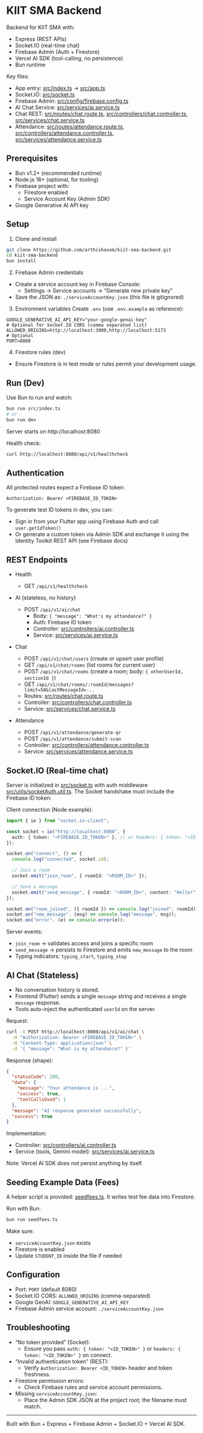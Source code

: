 # KIIT SMA Backend

Backend for KIIT SMA with:
- Express (REST APIs)
- Socket.IO (real-time chat)
- Firebase Admin (Auth + Firestore)
- Vercel AI SDK (tool-calling, no persistence)
- Bun runtime

Key files:
- App entry: [src/index.ts](src/index.ts) → [src/app.ts](src/app.ts)
- Socket.IO: [src/socket.ts](src/socket.ts)
- Firebase Admin: [src/config/firebase.config.ts](src/config/firebase.config.ts)
- AI Chat Service: [src/services/ai.service.ts](src/services/ai.service.ts)
- Chat REST: [src/routes/chat.route.ts](src/routes/chat.route.ts), [src/controllers/chat.controller.ts](src/controllers/chat.controller.ts), [src/services/chat.service.ts](src/services/chat.service.ts)
- Attendance: [src/routes/attendance.route.ts](src/routes/attendance.route.ts), [src/controllers/attendance.controller.ts](src/controllers/attendance.controller.ts), [src/services/attendance.service.ts](src/services/attendance.service.ts)

## Prerequisites

- Bun v1.2+ (recommended runtime)
- Node.js 18+ (optional, for tooling)
- Firebase project with:
  - Firestore enabled
  - Service Account Key (Admin SDK)
- Google Generative AI API key

## Setup

1) Clone and install
```bash
git clone https://github.com/arthishaxom/kiit-sma-backend.git
cd kiit-sma-backend
bun install
```

2) Firebase Admin credentials
- Create a service account key in Firebase Console:
  - Settings → Service accounts → “Generate new private key”
- Save the JSON as: `./serviceAccountKey.json` (this file is gitignored)

3) Environment variables
Create `.env` (use `.env.example` as reference):
```env
GOOGLE_GENERATIVE_AI_API_KEY="your-google-genai-key"
# Optional for Socket.IO CORS (comma separated list)
ALLOWED_ORIGINS=http://localhost:3000,http://localhost:5173
# Optional
PORT=8080
```

4) Firestore rules (dev)
- Ensure Firestore is in test mode or rules permit your development usage.

## Run (Dev)

Use Bun to run and watch:
```bash
bun run src/index.ts
# or
bun run dev
```

Server starts on http://localhost:8080

Health check:
```bash
curl http://localhost:8080/api/v1/healthcheck
```

## Authentication

All protected routes expect a Firebase ID token:
```
Authorization: Bearer <FIREBASE_ID_TOKEN>
```

To generate test ID tokens in dev, you can:
- Sign in from your Flutter app using Firebase Auth and call `user.getIdToken()`
- Or generate a custom token via Admin SDK and exchange it using the Identity Toolkit REST API (see Firebase docs)

## REST Endpoints

- Health
  - GET `/api/v1/healthcheck`

- AI (stateless, no history)
  - POST `/api/v1/ai/chat`
    - Body: `{ "message": "What's my attendance?" }`
    - Auth: Firebase ID token
    - Controller: [src/controllers/ai.controller.ts](src/controllers/ai.controller.ts)
    - Service: [src/services/ai.service.ts](src/services/ai.service.ts)

- Chat
  - POST `/api/v1/chat/users` (create or upsert user profile)
  - GET `/api/v1/chat/rooms` (list rooms for current user)
  - POST `/api/v1/chat/rooms` (create a room; body: `{ otherUserId, sectionId }`)
  - GET `/api/v1/chat/rooms/:roomId/messages?limit=50&lastMessageId=...`
  - Routes: [src/routes/chat.route.ts](src/routes/chat.route.ts)
  - Controller: [src/controllers/chat.controller.ts](src/controllers/chat.controller.ts)
  - Service: [src/services/chat.service.ts](src/services/chat.service.ts)

- Attendance
  - POST `/api/v1/attendance/generate-qr`
  - POST `/api/v1/attendance/submit-scan`
  - Controller: [src/controllers/attendance.controller.ts](src/controllers/attendance.controller.ts)
  - Service: [src/services/attendance.service.ts](src/services/attendance.service.ts)

## Socket.IO (Real-time chat)

Server is initialized in [src/socket.ts](src/socket.ts) with auth middleware [src/utils/socketAuth.util.ts](src/utils/socketAuth.util.ts). The Socket handshake must include the Firebase ID token:

Client connection (Node example):
```ts
import { io } from "socket.io-client";

const socket = io("http://localhost:8080", {
  auth: { token: "<FIREBASE_ID_TOKEN>" }, // or headers: { token: "<ID_TOKEN>" }
});

socket.on("connect", () => {
  console.log("connected", socket.id);

  // Join a room
  socket.emit("join_room", { roomId: "<ROOM_ID>" });

  // Send a message
  socket.emit("send_message", { roomId: "<ROOM_ID>", content: "Hello!" });
});

socket.on("room_joined", ({ roomId }) => console.log("joined", roomId));
socket.on("new_message", (msg) => console.log("message", msg));
socket.on("error", (e) => console.error(e));
```

Server events:
- `join_room` → validates access and joins a specific room
- `send_message` → persists to Firestore and emits `new_message` to the room
- Typing indicators: `typing_start`, `typing_stop`

## AI Chat (Stateless)

- No conversation history is stored.
- Frontend (Flutter) sends a single `message` string and receives a single `message` response.
- Tools auto-inject the authenticated `userId` on the server.

Request:
```bash
curl -X POST http://localhost:8080/api/v1/ai/chat \
  -H "Authorization: Bearer <FIREBASE_ID_TOKEN>" \
  -H "Content-Type: application/json" \
  -d '{ "message": "What is my attendance?" }'
```

Response (shape):
```json
{
  "statusCode": 200,
  "data": {
    "message": "Your attendance is ...",
    "success": true,
    "toolCallsUsed": 1
  },
  "message": "AI response generated successfully",
  "success": true
}
```

Implementation:
- Controller: [src/controllers/ai.controller.ts](src/controllers/ai.controller.ts)
- Service (tools, Gemini model): [src/services/ai.service.ts](src/services/ai.service.ts)

Note: Vercel AI SDK does not persist anything by itself.

## Seeding Example Data (Fees)

A helper script is provided: [seedfees.ts](seedfees.ts). It writes test fee data into Firestore.

Run with Bun:
```bash
bun run seedfees.ts
```

Make sure:
- `serviceAccountKey.json` exists
- Firestore is enabled
- Update `STUDENT_ID` inside the file if needed

## Configuration

- Port: `PORT` (default 8080)
- Socket.IO CORS: `ALLOWED_ORIGINS` (comma-separated)
- Google GenAI: `GOOGLE_GENERATIVE_AI_API_KEY`
- Firebase Admin service account: `./serviceAccountKey.json`

## Troubleshooting

- “No token provided” (Socket):
  - Ensure you pass `auth: { token: "<ID_TOKEN>" }` or `headers: { token: "<ID_TOKEN>" }` on connect.
- “Invalid authentication token” (REST):
  - Verify `Authorization: Bearer <ID_TOKEN>` header and token freshness.
- Firestore permission errors:
  - Check Firebase rules and service account permissions.
- Missing `serviceAccountKey.json`:
  - Place the Admin SDK JSON at the project root; the filename must match.

---
Built with Bun + Express + Firebase Admin + Socket.IO + Vercel AI SDK.